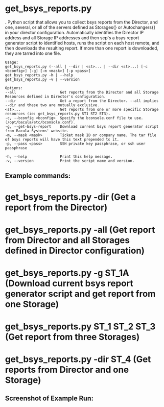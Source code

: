 # get_bsys_reports.py 

. Python script that allows you to collect bsys reports from the Director, and one, several, or all of the servers defined as Storages{} or Autochangers{} in your director configuration. Automatically identifies the Director IP address and all Storage IP addresses and then scp's a bsys report generator script to identified hosts, runs the script on each host remote, and then downloads the resulting report. If more than one report is downloaded, they are tarred into one file.

```
Usage:
get_bsys_reports.py (--all | --dir | <st>... | --dir <st>...) [-c <bconfig>] [-g] [-m <mask>] [-p <pass>]
get_bsys_reports.py -h | --help
get_bsys_reports.py -v | --version

Options:
--all                    Get reports from the Director and all Storage Resources defined in Director's configuration.
--dir                    Get a report from the Director. --all implies --dir and these two are mutually exclusive.
<st>...                  Get reports from one or more specific Storage resources (ie: get_bsys_reports.py ST1 ST2 ST3).
-c, --bconfig <bconfig>  Specify the bconsole.conf file to use. (/opt/bacula/etc/bconsole.conf).
-g, --get-bsys-report    Download current bsys report generator script from Bacula Systems' website.
-m, --mask <mask>        Ticket mask ID or company name. The tar file of bsys reports will have this text prepended to it.
-p, --pass <pass>        SSH private key passphrase, or ssh user passphrase

-h, --help               Print this help message.
-v, --version            Print the script name and version.
```

## Example commands:

# get_bsys_reports.py -dir            (Get a report from the Director)
# get_bsys_reports.py -all            (Get report from Director and all Storages defined in Director configuration)
# get_bsys_reports.py -g ST_1A        (Download current bsys report generator script and get report from one Storage)
# get_bsys_reports.py ST_1 ST_2 ST_3  (Get report from three Storages)
# get_bsys_reports.py -dir ST_4       (Get reports from Director and one Storage)

## Screenshot of Example Run:

